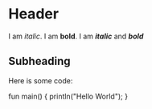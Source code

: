 # Header

I am *italic*. I am **bold**. I am ***italic*** and ***bold***

## Subheading

Here is some code:

fun main() {
    println("Hello World");
}

